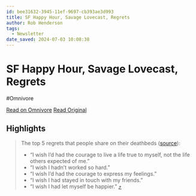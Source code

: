 ```yaml
---
id: bee31632-3945-11ef-9697-cb393ae3d993
title: SF Happy Hour, Savage Lovecast, Regrets
author: Rob Henderson
tags:
  - Newsletter
date_saved: 2024-07-03 10:08:38
---
```


# SF Happy Hour, Savage Lovecast, Regrets
#Omnivore

[Read on Omnivore](https://omnivore.app/me/sf-happy-hour-savage-lovecast-regrets-19078ed0993)
[Read Original](https://www.robkhenderson.com/p/sf-happy-hour-savage-lovecast-regrets)

## Highlights

> The top 5 regrets that people share on their deathbeds ([source](https://substack.com/redirect/807730e1-5bfc-4391-b433-69f3ec145899?j=eyJ1IjoiMmRhb2g5In0.wNQVXQHZPXVUS1Y9mudnycQLeZdn6NlNz8QmOlkqvQQ)):
> 
> * “I wish I’d had the courage to live a life true to myself, not the life others expected of me.”
> * “I wish I hadn’t worked so hard.”
> * “I wish I’d had the courage to express my feelings.”
> * “I wish I had stayed in touch with my friends.”
> * “I wish I had let myself be happier.” [⤴️](https://omnivore.app/me/sf-happy-hour-savage-lovecast-regrets-19078ed0993#2bdd14c3-d3e9-4472-8a18-79d13feb631b) 

